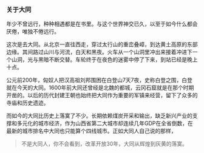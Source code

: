 ### 关于大同
年少不曾远行，种种相遇都是在书里。与这个世界神交已久，以至于如今什么都会厌倦，唯独不倦远行。   

这次是去大同。从北京一直往西走，穿过太行山的重峦叠嶂，到达黄土高原的东部边缘。其间路过山川与河流，白天和黑夜。火车从一个山洞里冲出来接着冲进下一个山洞，光与黑暗不断交替。车轮终于在夜色的迷雾中停了下来，到站已经是晚上十点。   

公元前200年，匈奴人把汉高祖刘邦围困在白登山7天7夜，史称白登之围，白登就在今天的大同。1600年前大同还曾经是北魏的都城，云冈石窟就是在那个时期开凿的。以后的历代封建王朝也始终把大同作为重要的军镇来经营，留下了众多的寺庙和历史遗迹。   

而如今的大同比历史上落寞了不少。长期依赖煤炭开采和输出，缺乏新兴产业的支撑和多元化的城市经济，作为山西省第二大城市却连续几年GDP在全省倒数，在最新的城市排名中大同也只能算个四线城市。正如大同人自己说的那样，
> 不是大同人，你不会看到，改革开放30年，大同从辉煌到灰黄的落寞。   

